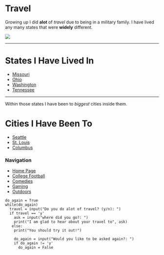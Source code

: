 # **Travel**
Growing up I did **alot** of *travel* due to being in a military family. I have lived any many states that were **widely** different.

![](https://handluggageonly.co.uk/wp-content/uploads/2017/01/Map-of-USA.jpg)

___
# States I Have Lived In
- [Missouri](https://en.wikipedia.org/wiki/Missouri)
- [Ohio](https://en.wikipedia.org/wiki/Ohio)
- [Washington](https://en.wikipedia.org/wiki/Washington_(state))
- [Tennessee](https://en.wikipedia.org/wiki/Tennessee)

___
Within those states I have been to *biggest* cities inside them.
# Cities I Have Been To
- [Seattle](https://visitseattle.org/)
- [St. Louis](https://en.wikipedia.org/wiki/St._Louis)
- [Columbus](https://en.wikipedia.org/wiki/Columbus,_Ohio)

### Navigation
- [Home Page](https://github.com/NoahKirsch20/FinalProject/blob/master/README.md)
- [College Football](https://github.com/NoahKirsch20/FinalProject/blob/master/Football.md)
- [Comedies](https://github.com/NoahKirsch20/FinalProject/blob/master/Comedy.md)
- [Gaming](https://github.com/NoahKirsch20/FinalProject/blob/master/Gaming.md)
- [Outdoors](https://github.com/NoahKirsch20/FinalProject/blob/master/Outdoors.md)

```
do_again = True
while(do_again)
  travel = input("Do you do alot of travel? (y/n): ")
  if travel == 'y'
    ask = input("where did you go?: ")
    print("I am glad to hear about your travel to", ask)
   else:
    print("You should try it out!")
    
    do_again = input("Would you like to be asked again?: ")
    if do_again != 'y'
      do_again = False
```
